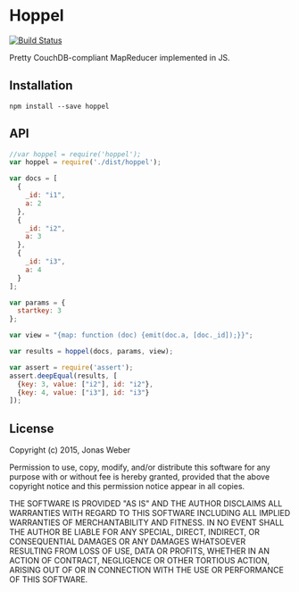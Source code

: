 
Hoppel
======

[![Build Status](https://travis-ci.org/thriqon/hoppel.svg)](https://travis-ci.org/thriqon/hoppel)

Pretty CouchDB-compliant MapReducer implemented in JS.

Installation
------------

```shell
npm install --save hoppel
```

API
---

```javascript
//var hoppel = require('hoppel');
var hoppel = require('./dist/hoppel');

var docs = [
  {
    _id: "i1",
    a: 2
  },
  {
    _id: "i2",
    a: 3
  },
  {
    _id: "i3",
    a: 4
  }
];

var params = {
  startkey: 3
};

var view = "{map: function (doc) {emit(doc.a, [doc._id]);}}";

var results = hoppel(docs, params, view);

var assert = require('assert');
assert.deepEqual(results, [
  {key: 3, value: ["i2"], id: "i2"},
  {key: 4, value: ["i3"], id: "i3"}
]);

```

License
-------

Copyright (c) 2015, Jonas Weber

Permission to use, copy, modify, and/or distribute this software for any
purpose with or without fee is hereby granted, provided that the above
copyright notice and this permission notice appear in all copies.

THE SOFTWARE IS PROVIDED "AS IS" AND THE AUTHOR DISCLAIMS ALL WARRANTIES WITH
REGARD TO THIS SOFTWARE INCLUDING ALL IMPLIED WARRANTIES OF MERCHANTABILITY AND
FITNESS. IN NO EVENT SHALL THE AUTHOR BE LIABLE FOR ANY SPECIAL, DIRECT,
INDIRECT, OR CONSEQUENTIAL DAMAGES OR ANY DAMAGES WHATSOEVER RESULTING FROM
LOSS OF USE, DATA OR PROFITS, WHETHER IN AN ACTION OF CONTRACT, NEGLIGENCE OR
OTHER TORTIOUS ACTION, ARISING OUT OF OR IN CONNECTION WITH THE USE OR
PERFORMANCE OF THIS SOFTWARE.


